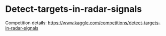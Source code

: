 # Detect-targets-in-radar-signals
Competition details: https://www.kaggle.com/competitions/detect-targets-in-radar-signals
